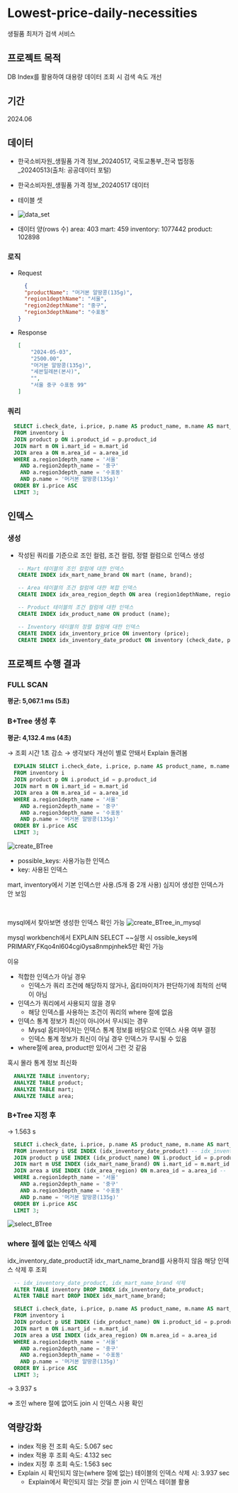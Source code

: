 # Lowest-price-daily-necessities
생필품 최저가 검색 서비스

## 프로젝트 목적
DB Index를 활용하여 대용량 데이터 조회 시 검색 속도 개선

## 기간
2024.06

## 데이터
- 한국소비자원_생필품 가격 정보_20240517, 국토교통부_전국 법정동_20240513(출처: 공공데이터 포털)
- 한국소비자원_생필품 가격 정보_20240517 데이터

- 테이블 셋
- ![data_set](https://github.com/Painterrr/Lowest-price-daily-necessities-search-service/assets/98957340/ab812de4-d1b1-4099-ad2a-f9ff5275da27)

- 데이터 양(rows 수)
    area: 403
    mart: 459
    inventory: 1077442
    product: 102898

### 로직
- Request
  ```json
	{
    "productName": "머거본 알땅콩(135g)",
    "region1depthName": "서울",
    "region2depthName": "중구",
    "region3depthName": "수표동"
  }
  ```

- Response
    ```json
    [
        "2024-05-03",
        "2500.00",
        "머거본 알땅콩(135g)",
        "세븐일레븐(본사)",
        "",
        "서울 중구 수표동 99"
    ]
    ```

### 쿼리
  ```sql
    SELECT i.check_date, i.price, p.name AS product_name, m.name AS mart_name, m.brand AS mart_brand, a.full_addr
    FROM inventory i 
    JOIN product p ON i.product_id = p.product_id
    JOIN mart m ON i.mart_id = m.mart_id
    JOIN area a ON m.area_id = a.area_id
    WHERE a.region1depth_name = '서울'
      AND a.region2depth_name = '중구'
      AND a.region3depth_name = '수표동'
      AND p.name = '머거본 알땅콩(135g)'
    ORDER BY i.price ASC
    LIMIT 3;
  ```

## 인덱스

### 생성
- 작성된 쿼리를 기준으로 조인 컬럼, 조건 컬럼, 정렬 컬럼으로 인덱스 생성
    
    ```sql
    -- Mart 테이블의 조인 컬럼에 대한 인덱스
    CREATE INDEX idx_mart_name_brand ON mart (name, brand);
    
    -- Area 테이블의 조건 컬럼에 대한 복합 인덱스
    CREATE INDEX idx_area_region_depth ON area (region1depthName, region2depthName, region3depthName);
    
    -- Product 테이블의 조건 컬럼에 대한 인덱스
    CREATE INDEX idx_product_name ON product (name);
    
    -- Inventory 테이블의 정렬 컬럼에 대한 인덱스
    CREATE INDEX idx_inventory_price ON inventory (price);
    CREATE INDEX idx_inventory_date_product ON inventory (check_date, product_id);
    ```

## 프로젝트 수행 결과
  
### FULL SCAN
**평균: 5,067.1 ms (5초)**
  
### B+Tree 생성 후
**평균: 4,132.4 ms (4초)**
  
→ 조회 시간 1초 감소
→ 생각보다 개선이 별로 안돼서 Explain 돌려봄

```sql
  EXPLAIN SELECT i.check_date, i.price, p.name AS product_name, m.name AS mart_name, m.brand AS mart_brand, a.full_addr
  FROM inventory i
  JOIN product p ON i.product_id = p.product_id
  JOIN mart m ON i.mart_id = m.mart_id
  JOIN area a ON m.area_id = a.area_id
  WHERE a.region1depth_name = '서울'
    AND a.region2depth_name = '중구'
    AND a.region3depth_name = '수표동'
    AND p.name = '머거본 알땅콩(135g)'
  ORDER BY i.price ASC
  LIMIT 3;
```

![create_BTree](https://github.com/Painterrr/Lowest-price-daily-necessities-search-service/assets/98957340/2ee8146b-f87c-44ef-8528-cf4e9931bcf2)
- possible_keys: 사용가능한 인덱스
- key: 사용된 인덱스
  
mart, inventory에서 기본 인덱스만 사용.(5개 중 2개 사용)
심지어 생성한 인덱스가 안 보임

<br>

mysql에서 찾아보면 생성한 인덱스 확인 가능
![create_BTree_in_mysql](https://github.com/Painterrr/Lowest-price-daily-necessities-search-service/assets/98957340/e59366e3-dcaa-474a-90e1-0f9546427817)
  
mysql workbench에서 EXPLAIN SELECT ~~실행 시 ossible_keys에 PRIMARY,FKqo4nl604cgi0ysa8nmpjnhek5만 확인 가능
  
이유
- 적합한 인덱스가 아닐 경우
    - 인덱스가 쿼리 조건에 해당하지 않거나, 옵티마이저가 판단하기에 최적의 선택이 아님
- 인덱스가 쿼리에서 사용되지 않을 경우
    - 해당 인덱스를 사용하는 조건이 쿼리의 where 절에 없음
- 인덱스 통계 정보가 최신이 아니어서 무시되는 경우
    - Mysql 옵티마이저는 인덱스 통계 정보를 바탕으로 인덱스 사용 여부 결정
    - 인덱스 통계 정보가 최신이 아닐 경우 인덱스가 무시될 수 있음
- where절에 area, product만 있어서 그런 것 같음
  
혹시 몰라 통계 정보 최신화
  ```sql
    ANALYZE TABLE inventory;
    ANALYZE TABLE product;
    ANALYZE TABLE mart;
    ANALYZE TABLE area;
  ```

### B+Tree 지정 후
→ 1.563 s
  ```sql
    SELECT i.check_date, i.price, p.name AS product_name, m.name AS mart_name, m.brand AS mart_brand, a.full_addr
    FROM inventory i USE INDEX (idx_inventory_date_product) -- idx_inventory_date_product
    JOIN product p USE INDEX (idx_product_name) ON i.product_id = p.product_id --
    JOIN mart m USE INDEX (idx_mart_name_brand) ON i.mart_id = m.mart_id -- idx_mart_name_brand
    JOIN area a USE INDEX (idx_area_region) ON m.area_id = a.area_id --
    WHERE a.region1depth_name = '서울'
      AND a.region2depth_name = '중구'
      AND a.region3depth_name = '수표동'
      AND p.name = '머거본 알땅콩(135g)'
    ORDER BY i.price ASC
    LIMIT 3;
  ```
![select_BTree](https://github.com/Painterrr/Lowest-price-daily-necessities-search-service/assets/98957340/18ea5699-5820-49be-adf1-94db176e8bd6)

  
### where 절에 없는 인덱스 삭제
idx_inventory_date_product과 idx_mart_name_brand를 사용하지 않음
해당 인덱스 삭제 후 조회

  ```sql
    -- idx_inventory_date_product, idx_mart_name_brand 삭제
    ALTER TABLE inventory DROP INDEX idx_inventory_date_product;
    ALTER TABLE mart DROP INDEX idx_mart_name_brand;
  ```

  ```sql
    SELECT i.check_date, i.price, p.name AS product_name, m.name AS mart_name, m.brand AS mart_brand, a.full_addr
    FROM inventory i
    JOIN product p USE INDEX (idx_product_name) ON i.product_id = p.product_id
    JOIN mart m ON i.mart_id = m.mart_id
    JOIN area a USE INDEX (idx_area_region) ON m.area_id = a.area_id 
    WHERE a.region1depth_name = '서울'
      AND a.region2depth_name = '중구'
      AND a.region3depth_name = '수표동'
      AND p.name = '머거본 알땅콩(135g)'
    ORDER BY i.price ASC
    LIMIT 3;
  ```

→ 3.937 s
  
⇒ 조인 where 절에 없어도 join 시 인덱스 사용 확인
  
  
## 역량강화
- index 적용 전 조회 속도: 5.067 sec
- index 적용 후 조회 속도: 4.132 sec
- index 지정 후 조회 속도: 1.563 sec
- Explain 시 확인되지 않는(where 절에 없는) 테이블의 인덱스 삭제 시: 3.937 sec
  - Explain에서 확인되지 않는 것일 뿐 join 시 인덱스 테이블 활용
